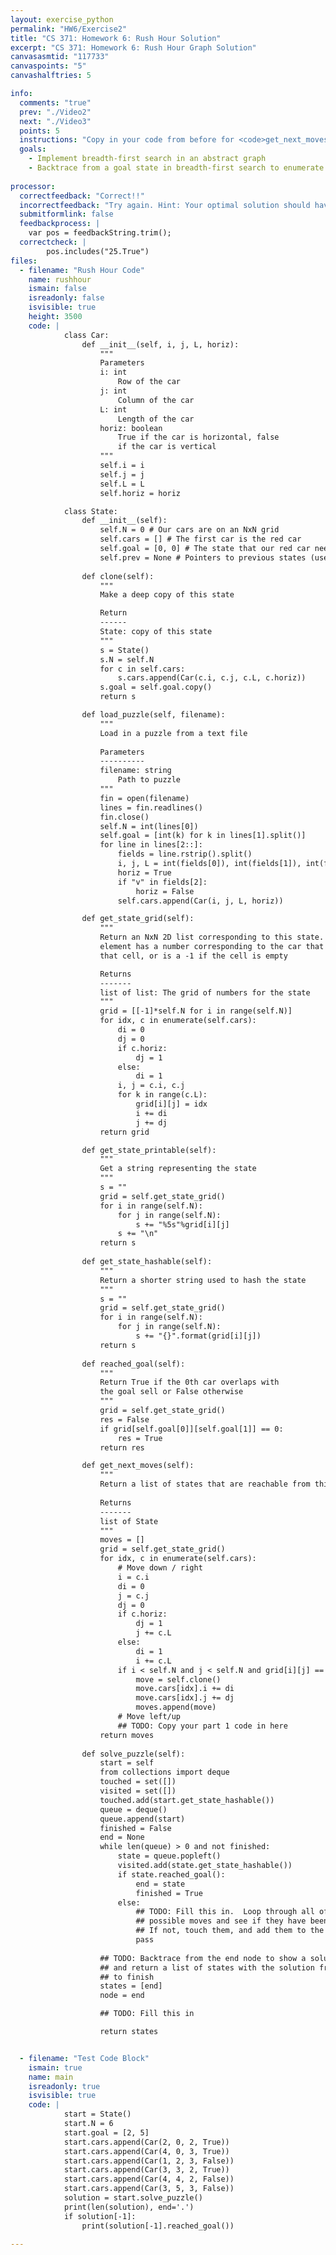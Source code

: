 ```yaml
---
layout: exercise_python
permalink: "HW6/Exercise2"
title: "CS 371: Homework 6: Rush Hour Solution"
excerpt: "CS 371: Homework 6: Rush Hour Graph Solution"
canvasasmtid: "117733"
canvaspoints: "5"
canvashalftries: 5

info:
  comments: "true"
  prev: "./Video2"
  next: "./Video3"
  points: 5
  instructions: "Copy in your code from before for <code>get_next_moves</code>, and then fill in the <code>solve_puzzle</code> method to run breadth-first search starting at this state and going until a goal state is reached.  Then, trace back from the goal state to the beginning, and return that list.  The tester will use this code to solve the hard puzzle given on the <a href = "http://www.ctralie.com/Teaching/CS371_S2021/ClassExercises/Week1/rushhour-master/">first day of class</a>, and the next page will show an animation of that solution."
  goals:
    - Implement breadth-first search in an abstract graph
    - Backtrace from a goal state in breadth-first search to enumerate a sequence of moves to a solution
    
processor:  
  correctfeedback: "Correct!!" 
  incorrectfeedback: "Try again. Hint: Your optimal solution should have 25 steps in it (the first state, plus 24 moves), and the last state in the list should be the goal."
  submitformlink: false
  feedbackprocess: | 
    var pos = feedbackString.trim();
  correctcheck: |
        pos.includes("25.True")
files:
  - filename: "Rush Hour Code"
    name: rushhour
    ismain: false
    isreadonly: false
    isvisible: true
    height: 3500
    code: | 
            class Car:
                def __init__(self, i, j, L, horiz):
                    """
                    Parameters
                    i: int
                        Row of the car
                    j: int
                        Column of the car
                    L: int
                        Length of the car
                    horiz: boolean
                        True if the car is horizontal, false
                        if the car is vertical
                    """
                    self.i = i
                    self.j = j
                    self.L = L
                    self.horiz = horiz

            class State:
                def __init__(self):
                    self.N = 0 # Our cars are on an NxN grid
                    self.cars = [] # The first car is the red car
                    self.goal = [0, 0] # The state that our red car needs to reach
                    self.prev = None # Pointers to previous states (use later)
                
                def clone(self):
                    """
                    Make a deep copy of this state

                    Return
                    ------
                    State: copy of this state
                    """
                    s = State()
                    s.N = self.N
                    for c in self.cars:
                        s.cars.append(Car(c.i, c.j, c.L, c.horiz))
                    s.goal = self.goal.copy()
                    return s

                def load_puzzle(self, filename):
                    """
                    Load in a puzzle from a text file
                    
                    Parameters
                    ----------
                    filename: string
                        Path to puzzle
                    """
                    fin = open(filename)
                    lines = fin.readlines()
                    fin.close()
                    self.N = int(lines[0])
                    self.goal = [int(k) for k in lines[1].split()]
                    for line in lines[2::]:
                        fields = line.rstrip().split()
                        i, j, L = int(fields[0]), int(fields[1]), int(fields[3])
                        horiz = True
                        if "v" in fields[2]:
                            horiz = False
                        self.cars.append(Car(i, j, L, horiz))

                def get_state_grid(self):
                    """
                    Return an NxN 2D list corresponding to this state.  Each
                    element has a number corresponding to the car that occupies 
                    that cell, or is a -1 if the cell is empty

                    Returns
                    -------
                    list of list: The grid of numbers for the state
                    """
                    grid = [[-1]*self.N for i in range(self.N)]
                    for idx, c in enumerate(self.cars):
                        di = 0
                        dj = 0
                        if c.horiz:
                            dj = 1
                        else:
                            di = 1
                        i, j = c.i, c.j
                        for k in range(c.L):
                            grid[i][j] = idx
                            i += di
                            j += dj
                    return grid

                def get_state_printable(self):
                    """
                    Get a string representing the state
                    """
                    s = ""
                    grid = self.get_state_grid()
                    for i in range(self.N):
                        for j in range(self.N):
                            s += "%5s"%grid[i][j]
                        s += "\n"
                    return s
                
                def get_state_hashable(self):
                    """
                    Return a shorter string used to hash the state
                    """
                    s = ""
                    grid = self.get_state_grid()
                    for i in range(self.N):
                        for j in range(self.N):
                            s += "{}".format(grid[i][j])
                    return s
                
                def reached_goal(self):
                    """
                    Return True if the 0th car overlaps with
                    the goal sell or False otherwise
                    """
                    grid = self.get_state_grid()
                    res = False
                    if grid[self.goal[0]][self.goal[1]] == 0:
                        res = True
                    return res

                def get_next_moves(self):
                    """
                    Return a list of states that are reachable from this state
                    
                    Returns
                    -------
                    list of State
                    """
                    moves = []
                    grid = self.get_state_grid()
                    for idx, c in enumerate(self.cars):
                        # Move down / right
                        i = c.i
                        di = 0
                        j = c.j
                        dj = 0
                        if c.horiz:
                            dj = 1
                            j += c.L
                        else:
                            di = 1
                            i += c.L
                        if i < self.N and j < self.N and grid[i][j] == -1:
                            move = self.clone()
                            move.cars[idx].i += di
                            move.cars[idx].j += dj
                            moves.append(move)
                        # Move left/up
                        ## TODO: Copy your part 1 code in here
                    return moves
                
                def solve_puzzle(self):
                    start = self
                    from collections import deque
                    touched = set([])
                    visited = set([])
                    touched.add(start.get_state_hashable())
                    queue = deque()
                    queue.append(start)
                    finished = False
                    end = None
                    while len(queue) > 0 and not finished:
                        state = queue.popleft()
                        visited.add(state.get_state_hashable())
                        if state.reached_goal():
                            end = state
                            finished = True
                        else:
                            ## TODO: Fill this in.  Loop through all of the next
                            ## possible moves and see if they have been touched yet
                            ## If not, touch them, and add them to the back of the queue
                            pass
                    
                    ## TODO: Backtrace from the end node to show a solution path
                    ## and return a list of states with the solution from start
                    ## to finish
                    states = [end]
                    node = end

                    ## TODO: Fill this in

                    return states


  - filename: "Test Code Block"
    ismain: true
    name: main
    isreadonly: true
    isvisible: true
    code: |
            start = State()
            start.N = 6
            start.goal = [2, 5]
            start.cars.append(Car(2, 0, 2, True))
            start.cars.append(Car(4, 0, 3, True))
            start.cars.append(Car(1, 2, 3, False))
            start.cars.append(Car(3, 3, 2, True))
            start.cars.append(Car(4, 4, 2, False))
            start.cars.append(Car(3, 5, 3, False))
            solution = start.solve_puzzle()
            print(len(solution), end='.')
            if solution[-1]:
                print(solution[-1].reached_goal())

---
```

